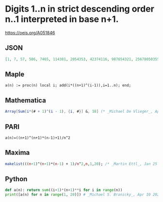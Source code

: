 # Digits 1\.\.n in strict descending order n\.\.1 interpreted in base n\+1\.
https://oeis.org/A051846
## JSON
```JSON
[1, 7, 57, 586, 7465, 114381, 2054353, 42374116, 987654321, 25678050355, 736867805641, 23136292864686, 789018236134297, 29043982525261081, 1147797409030816545, 48471109094902544776, 2178347851919531492065, 103805969587115219182431]
```
## Maple
```Maple
a(n) := proc(n) local i; add(i*((n+1)^(i-1)),i=1..n); end;
```
## Mathematica
```Mathematica
Array[Sum[i*(# + 1)^(i - 1), {i, #}] &, 18] (* _Michael De Vlieger_, Apr 04 2024 *)
```
## PARI
```PARI
a(n)=((n+1)^(n+1)*(n-1)+1)/n^2
```
## Maxima
```Maxima
makelist(((n+1)^(n+1)*(n-1) + 1)/n^2,n,1,20); /* _Martin Ettl_, Jan 25 2013 */
```
## Python
```Python
def a(n): return sum((i+1)*(n+1)**i for i in range(n))
print([a(n) for n in range(1, 20)]) # _Michael S. Branicky_, Apr 10 2022
```
